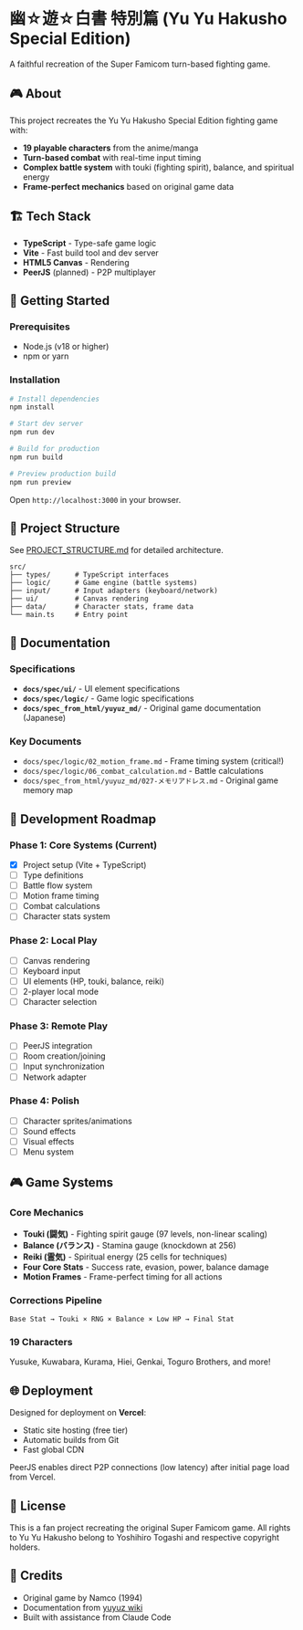 # 幽☆遊☆白書 特別篇 (Yu Yu Hakusho Special Edition)

A faithful recreation of the Super Famicom turn-based fighting game.

## 🎮 About

This project recreates the Yu Yu Hakusho Special Edition fighting game with:
- **19 playable characters** from the anime/manga
- **Turn-based combat** with real-time input timing
- **Complex battle system** with touki (fighting spirit), balance, and spiritual energy
- **Frame-perfect mechanics** based on original game data

## 🏗️ Tech Stack

- **TypeScript** - Type-safe game logic
- **Vite** - Fast build tool and dev server
- **HTML5 Canvas** - Rendering
- **PeerJS** (planned) - P2P multiplayer

## 🚀 Getting Started

### Prerequisites
- Node.js (v18 or higher)
- npm or yarn

### Installation

```bash
# Install dependencies
npm install

# Start dev server
npm run dev

# Build for production
npm run build

# Preview production build
npm run preview
```

Open `http://localhost:3000` in your browser.

## 📁 Project Structure

See [PROJECT_STRUCTURE.md](./PROJECT_STRUCTURE.md) for detailed architecture.

```
src/
├── types/      # TypeScript interfaces
├── logic/      # Game engine (battle systems)
├── input/      # Input adapters (keyboard/network)
├── ui/         # Canvas rendering
├── data/       # Character stats, frame data
└── main.ts     # Entry point
```

## 📖 Documentation

### Specifications
- **`docs/spec/ui/`** - UI element specifications
- **`docs/spec/logic/`** - Game logic specifications
- **`docs/spec_from_html/yuyuz_md/`** - Original game documentation (Japanese)

### Key Documents
- `docs/spec/logic/02_motion_frame.md` - Frame timing system (critical!)
- `docs/spec/logic/06_combat_calculation.md` - Battle calculations
- `docs/spec_from_html/yuyuz_md/027-メモリアドレス.md` - Original game memory map

## 🎯 Development Roadmap

### Phase 1: Core Systems (Current)
- [x] Project setup (Vite + TypeScript)
- [ ] Type definitions
- [ ] Battle flow system
- [ ] Motion frame timing
- [ ] Combat calculations
- [ ] Character stats system

### Phase 2: Local Play
- [ ] Canvas rendering
- [ ] Keyboard input
- [ ] UI elements (HP, touki, balance, reiki)
- [ ] 2-player local mode
- [ ] Character selection

### Phase 3: Remote Play
- [ ] PeerJS integration
- [ ] Room creation/joining
- [ ] Input synchronization
- [ ] Network adapter

### Phase 4: Polish
- [ ] Character sprites/animations
- [ ] Sound effects
- [ ] Visual effects
- [ ] Menu system

## 🎮 Game Systems

### Core Mechanics
- **Touki (闘気)** - Fighting spirit gauge (97 levels, non-linear scaling)
- **Balance (バランス)** - Stamina gauge (knockdown at 256)
- **Reiki (霊気)** - Spiritual energy (25 cells for techniques)
- **Four Core Stats** - Success rate, evasion, power, balance damage
- **Motion Frames** - Frame-perfect timing for all actions

### Corrections Pipeline
```
Base Stat → Touki × RNG × Balance × Low HP → Final Stat
```

### 19 Characters
Yusuke, Kuwabara, Kurama, Hiei, Genkai, Toguro Brothers, and more!

## 🌐 Deployment

Designed for deployment on **Vercel**:
- Static site hosting (free tier)
- Automatic builds from Git
- Fast global CDN

PeerJS enables direct P2P connections (low latency) after initial page load from Vercel.

## 📝 License

This is a fan project recreating the original Super Famicom game. All rights to Yu Yu Hakusho belong to Yoshihiro Togashi and respective copyright holders.

## 🙏 Credits

- Original game by Namco (1994)
- Documentation from [yuyuz wiki](https://w.atwiki.jp/yuyuz/)
- Built with assistance from Claude Code
